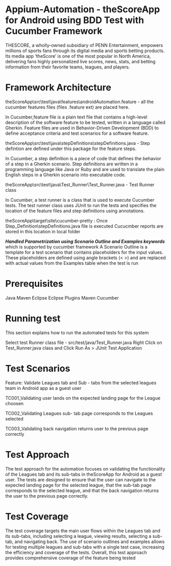 # Appium-Automation - theScoreApp for Android using BDD Test with Cucumber Framework

THESCORE, a wholly-owned subsidiary of PENN Entertainment, empowers millions of sports fans
through its digital media and sports betting products. Its media app ‘theScore’ is one of the most
popular in North America, delivering fans highly personalized live scores, news, stats, and betting
information from their favorite teams, leagues, and players.

# Framework Architecture

theScoreApp\src\test\java\features\androidAutomation.feature - all the cucumber features files (files .feature ext) are placed here.

In Cucumber,feature file is a plain text file that contains a high-level description of the software feature to be tested, written in a language called Gherkin. Feature files are used in Behavior-Driven Development (BDD) to define acceptance criteria and test scenarios for a software feature.


theScoreApp\src\test\java\stepDefinitions\stepDefinitions.java - Step defintion are defined under this package for the feature steps.

In Cucumber, a step definition is a piece of code that defines the behavior of a step in a Gherkin scenario. Step definitions are written in a programming language like Java or Ruby and are used to translate the plain English steps in a Gherkin scenario into executable code.


theScoreApp\src\test\java\Test_Runner\Test_Runner.java - Test Runner class

In Cucumber, a test runner is a class that is used to execute Cucumber tests. The test runner class uses JUnit to run the tests and specifies the location of the feature files and step definitions using annotations.

theScoreApp\target\site\cucumber-pretty : Once Step_Definition\stepDefinitions.java file is executed Cucucmber reports are stored in this location in local folder

***Handled Parametrization using Scenario Outline and Examples keywords*** which is supported by cucumber framework A Scenario Outline is a template for a test scenario that contains placeholders for the input values. These placeholders are defined using angle brackets (< >) and are replaced with actual values from the Examples table when the test is run

# Prerequisites
Java Maven Eclipse Eclipse Plugins Maven Cucumber

# Running test
This section explains how to run the automated tests for this system

Select test Runner class file - src/test/java/Test_Runner.java Right Click on Test_Runner.java class and Click Run As > JUnit Test Application

# Test Scenarios


Feature: Validate Leagues tab and Sub - tabs from the selected leagues team in Android app as a guest user 

TC001_Validating user lands on the expected landing page for the League choosen

TC002_Validating Leagues sub- tab page corresponds to the Leagues selected

TC003_Validating back navigation returns user to the previous page correctly


# Test Approach

The test approach for the automation focuses on validating the functionality of the Leagues tab and its sub-tabs in theScoreApp for Android as a guest user. The tests are designed to ensure that the user can navigate to the expected landing page for the selected league, that the sub-tab page corresponds to the selected league, and that the back navigation returns the user to the previous page correctly.


# Test Coverage

The test coverage targets the main user flows within the Leagues tab and its sub-tabs, including selecting a league, viewing results, selecting a sub-tab, and navigating back. The use of scenario outlines and examples allows for testing multiple leagues and sub-tabs with a single test case, increasing the efficiency and coverage of the tests. Overall, this test approach provides comprehensive coverage of the feature being tested
